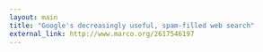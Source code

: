 ```yaml
---
layout: main
title: "Google's decreasingly useful, spam-filled web search"
external_link: http://www.marco.org/2617546197
---
```



